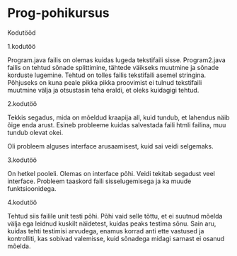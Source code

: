 # Prog-pohikursus
Kodutööd

1.kodutöö

Program.java failis on olemas kuidas lugeda tekstifaili sisse. 
Program2.java failis on tehtud sõnade splittimine, tähtede väikseks muutmine ja sõnade korduste lugemine. Tehtud on tolles failis tekstifaili asemel stringina. Põhjuseks on kuna peale pikka pikka proovimist ei tulnud tekstifaili muutmine välja ja otsustasin teha eraldi, et oleks kuidagigi tehtud.

2.kodutöö

Tekkis segadus, mida on mõeldud kraapija all, kuid tundub, et lahendus näib õige enda arust. Esineb probleeme kuidas salvestada faili htmli failina, muu tundub olevat okei.

Oli probleem alguses interface arusaamisest, kuid sai veidi selgemaks.


3.kodutöö

On hetkel pooleli. Olemas on interface põhi. Veidi tekitab segadust veel interface. Probleem taaskord faili sisselugemisega ja ka muude funktsioonidega.

4.kodutöö

Tehtud siis failile unit testi põhi. Põhi vaid selle tõttu, et ei suutnud mõelda välja ega leidnud kuskilt näidetest, kuidas peaks testima sõnu. Sain aru, kuidas tehti testimisi arvudega, enamus korrad anti ette vastused ja kontrolliti, kas sobivad valemisse, kuid sõnadega midagi sarnast ei osanud mõelda.